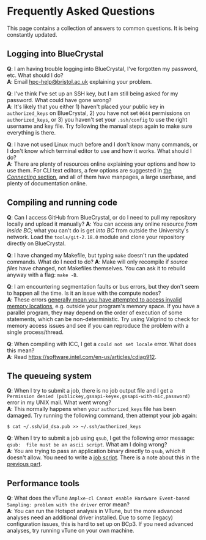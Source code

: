 Frequently Asked Questions
==========================

This page contains a collection of answers to common questions.
It is being constantly updated.

## Logging into BlueCrystal

**Q**: I am having trouble logging into BlueCrystal, I've forgotten my password, etc. What should I do? <br />
**A**: Email <hpc-help@bristol.ac.uk> explaining your problem.

**Q**: I've think I've set up an SSH key, but I am still being asked for my password. What could have gone wrong? <br />
**A**: It's likely that you either 1) haven't placed your public key in `authorized_keys` on BlueCrystal, 2) you have not set `0644` permissions on `authorized_keys`, or 3) you haven't set your `.ssh/config` to use the right username and key file. Try following the manual steps again to make sure everything is there.

**Q**: I have not used Linux much before and I don't know many commands, or I don't know which terminal editor to use and how it works. What should I do? <br />
**A**: There are plenty of resources online explaining your options and how to use them. For CLI text editors, a few options are suggested in [the _Connecting_ section](1_Connecting_to_BlueCrystal#editing-files-remotely), and all of them have manpages, a large userbase, and plenty of documentation online.

## Compiling and running code

**Q**: Can I access GitHub from BlueCrystal, or do I need to pull my repository locally and upload it manually?
**A**: You can access any online resource _from inside BC_; what you can't do is get _into BC_ from outside the University's network. Load the `tools/git-2.18.0` module and clone your repository directly on BlueCrystal.

**Q**: I have changed my Makefile, but typing `make` doesn't run the updated commands. What do I need to do?
**A**: Make will only recompile if _source files_ have changed, not Makefiles themselves. You can ask it to rebuild anyway with a flag: `make -B`.

**Q**: I am encountering segmentation faults or bus errors, but they don't seem to happen all the time. Is it an issue with the compute nodes? <br />
**A**: These errors [generally mean you have attempted to access invalid memory locations](https://stackoverflow.com/questions/212466/what-is-a-bus-error), e.g. outside your program's memory space. If you have a parallel program, they may depend on the order of execution of some statements, which can be non-deterministic. Try using Valgrind to check for memory access issues and see if you can reproduce the problem with a single process/thread.

**Q**: When compiling with ICC, I get a `could not set locale` error. What does this mean? <br />
**A**: Read <https://software.intel.com/en-us/articles/cdiag912>.

## The queueing system

**Q**: When I try to submit a job, there is no job output file and I get a `Permission denied (publickey,gssapi-keyex,gssapi-with-mic,password)` error in my UNIX mail. What went wrong? <br />
**A**: This normally happens when your `authorized_keys` file has been damaged. Try running the following command, then attempt your job again:
```
$ cat ~/.ssh/id_dsa.pub >> ~/.ssh/authorized_keys
```

**Q**: When I try to submit a job using `qsub`, I get the following error message: `qsub:  file must be an ascii script`. What am I doing wrong? <br />
**A**: You are trying to pass an application binary directly to `qsub`, which it doesn't allow. You need to write a [job script](3_Queueing_Systems.md#job-files). There is a note about this in the [previous part](3_Queueing_Systems.md#submitting-jobs).

## Performance tools

**Q**: What does the vTune `Amplxe-cl Cannot enable Hardware Event-based Sampling: problem with the driver` error mean? <br />
**A**: You can run the Hotspot analysis in VTune, but the more advanced analyses need an additional driver installed. Due to some (legacy) configuration issues, this is hard to set up on BCp3. If you need advanced analyses, try running vTune on your own machine.

<!-- Template
**Q**: <br />
**A**:
-->

